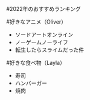 #2022年のおすすめランキング


#好きなアニメ（Oliver）
- ソードアートオンライン
- ノーゲームノーライフ
- 転生したらスライムだった件

#好きな食べ物（Layla）
- 寿司
- ハンバーガー
- 焼肉



